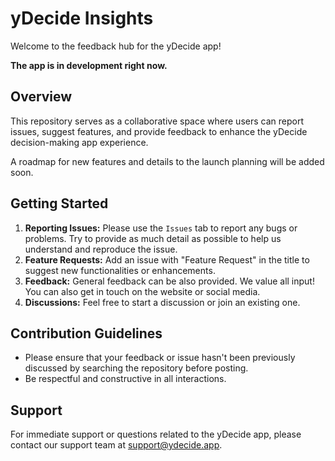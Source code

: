 # yDecide Insights

Welcome to the feedback hub for the yDecide app!

**The app is in development right now.** 

## Overview

This repository serves as a collaborative space where users can report issues, suggest features, and provide feedback to enhance the yDecide decision-making app experience.

A roadmap for new features and details to the launch planning will be added soon.

## Getting Started

1. **Reporting Issues:** Please use the `Issues` tab to report any bugs or problems. Try to provide as much detail as possible to help us understand and reproduce the issue.
2. **Feature Requests:** Add an issue with "Feature Request" in the title to suggest new functionalities or enhancements.
3. **Feedback:** General feedback can be also provided. We value all input! You can also get in touch on the website or social media.
4. **Discussions:** Feel free to start a discussion or join an existing one.

## Contribution Guidelines

- Please ensure that your feedback or issue hasn't been previously discussed by searching the repository before posting.
- Be respectful and constructive in all interactions.

## Support

For immediate support or questions related to the yDecide app, please contact our support team at [support@ydecide.app](mailto:support@ydecide.app).

